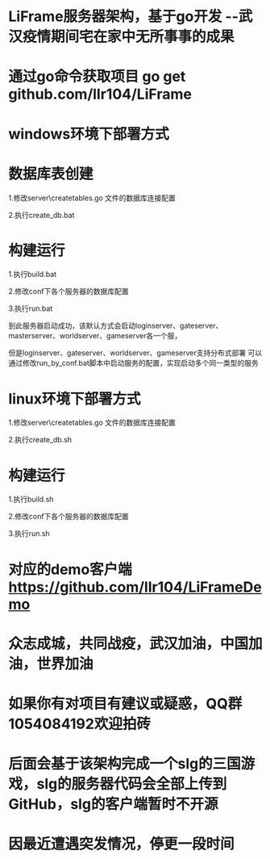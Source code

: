 # LiFrame服务器架构，基于go开发 --武汉疫情期间宅在家中无所事事的成果

# 通过go命令获取项目 go get github.com/llr104/LiFrame

# windows环境下部署方式
# 数据库表创建
1.修改server\createtables.go 文件的数据库连接配置

2.执行create_db.bat

# 构建运行
1.执行build.bat

2.修改conf下各个服务器的数据库配置

3.执行run.bat

到此服务器启动成功，该默认方式会启动loginserver、gateserver、masterserver、worldserver、gameserver各一个服，

但是loginserver、gateserver、worldserver、gameserver支持分布式部署
可以通过修改run_by_conf.bat脚本中启动服务的配置，实现启动多个同一类型的服务



# linux环境下部署方式
1.修改server\createtables.go 文件的数据库连接配置

2.执行create_db.sh

# 构建运行
1.执行build.sh

2.修改conf下各个服务器的数据库配置

3.执行run.sh

# 对应的demo客户端 https://github.com/llr104/LiFrameDemo
# 众志成城，共同战疫，武汉加油，中国加油，世界加油
# 如果你有对项目有建议或疑惑，QQ群1054084192欢迎拍砖

# 后面会基于该架构完成一个slg的三国游戏，slg的服务器代码会全部上传到GitHub，slg的客户端暂时不开源
# 因最近遭遇突发情况，停更一段时间